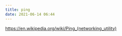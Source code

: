 ```yaml
---
title: ping
date: 2021-06-14 06:44
---
```


https://en.wikipedia.org/wiki/Ping_(networking_utility)
